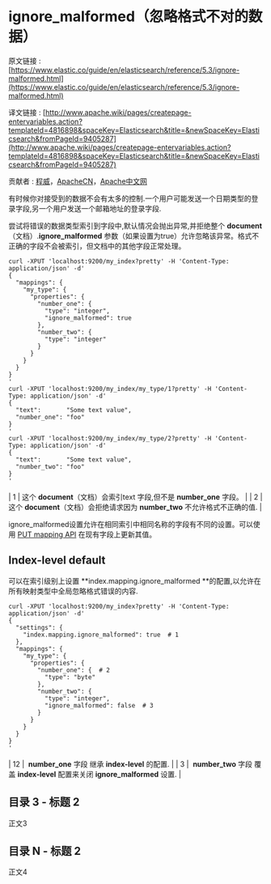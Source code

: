 # ignore_malformed（忽略格式不对的数据）

原文链接 : [https://www.elastic.co/guide/en/elasticsearch/reference/5.3/ignore-malformed.html](https://www.elastic.co/guide/en/elasticsearch/reference/5.3/ignore-malformed.html)

译文链接 : [http://www.apache.wiki/pages/createpage-entervariables.action?templateId=4816898&spaceKey=Elasticsearch&title=&newSpaceKey=Elasticsearch&fromPageId=9405287](http://www.apache.wiki/pages/createpage-entervariables.action?templateId=4816898&spaceKey=Elasticsearch&title=&newSpaceKey=Elasticsearch&fromPageId=9405287)

贡献者 : [程威](/display/~chengwei)，[ApacheCN](/display/~apachecn)，[Apache中文网](/display/~apachechina)

有时候你对接受到的数据不会有太多的控制.一个用户可能发送一个日期类型的登录字段,另一个用户发送一个邮箱地址的登录字段.

尝试将错误的数据类型索引到字段中,默认情况会抛出异常,并拒绝整个 **document**（文档）.**ignore_malformed** 参数（如果设置为true）允许忽略该异常。格式不正确的字段不会被索引，但文档中的其他字段正常处理。

```
curl -XPUT 'localhost:9200/my_index?pretty' -H 'Content-Type: application/json' -d'
{
  "mappings": {
    "my_type": {
      "properties": {
        "number_one": {
          "type": "integer",
          "ignore_malformed": true
        },
        "number_two": {
          "type": "integer"
        }
      }
    }
  }
}
'
curl -XPUT 'localhost:9200/my_index/my_type/1?pretty' -H 'Content-Type: application/json' -d'
{
  "text":       "Some text value",
  "number_one": "foo" 
}
'
curl -XPUT 'localhost:9200/my_index/my_type/2?pretty' -H 'Content-Type: application/json' -d'
{
  "text":       "Some text value",
  "number_two": "foo" 
}
'

```

| 1 | 这个 **document**（文档）会索引text 字段,但不是 **number_one** 字段。 |
| 2 | 这个 **document**（文档）会拒绝请求因为 **number_two** 不允许格式不正确的值. |

ignore_malformed设置允许在相同索引中相同名称的字段有不同的设置。可以使用 [PUT mapping API](https://www.elastic.co/guide/en/elasticsearch/reference/5.3/indices-put-mapping.html "Put Mapping") 在现有字段上更新其值。

## Index-level default

可以在索引级别上设置 **index.mapping.ignore_malformed **的配置,以允许在所有映射类型中全局忽略格式错误的内容.

```
curl -XPUT 'localhost:9200/my_index?pretty' -H 'Content-Type: application/json' -d'
{
  "settings": {
    "index.mapping.ignore_malformed": true  # 1
  },
  "mappings": {
    "my_type": {
      "properties": {
        "number_one": {  # 2
          "type": "byte"
        },
        "number_two": {
          "type": "integer",
          "ignore_malformed": false  # 3
        }
      }
    }
  }
}
'

```

| 12 |  **number_one** 字段 继承 **index-level** 的配置. |
| 3 |  **number_two** 字段 覆盖 **index-level** 配置来关闭 **ignore_malformed** 设置. |

## 目录 3 - 标题 2

正文3

## 目录 N - 标题 2

正文4